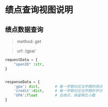 # 绩点查询视图说明

## 绩点数据查询
> method: get

> url: /gpa/
```python
requestData = {
    "openID" :str,
}


responseData = {
    'gpa': dict,       # 每一学期对应当学期的绩点
    'credit':dict,     # 每一学期对应当学期的学分
    'GPA':float        # 总绩点，保留两位小数
}
```